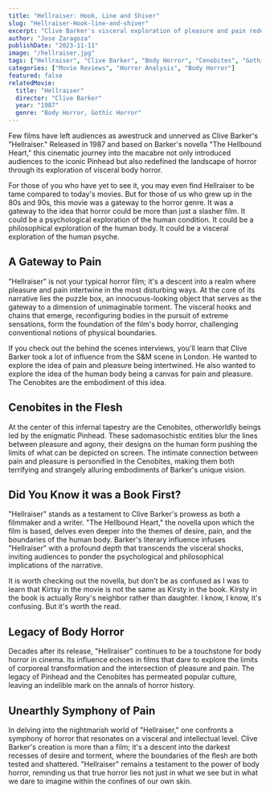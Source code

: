 ```yaml
---
title: "Hellraiser: Hook, Line and Shiver"
slug: "Hellraiser-Hook-line-and-shiver"
excerpt: "Clive Barker's visceral exploration of pleasure and pain redefined body horror, introducing audiences to the unforgettable Cenobites and their twisted dimension."
author: "Jose Zaragoza"
publishDate: "2023-11-11"
image: "/hellraiser.jpg"
tags: ["Hellraiser", "Clive Barker", "Body Horror", "Cenobites", "Gothic Horror"]
categories: ["Movie Reviews", "Horror Analysis", "Body Horror"]
featured: false
relatedMovie:
  title: "Hellraiser"
  director: "Clive Barker"
  year: "1987"
  genre: "Body Horror, Gothic Horror"
---
```


Few films have left audiences as awestruck and unnerved as Clive Barker's "Hellraiser." Released in 1987 and based on Barker's novella "The Hellbound Heart," this cinematic journey into the macabre not only introduced audiences to the iconic Pinhead but also redefined the landscape of horror through its exploration of visceral body horror.

For those of you who have yet to see it, you may even find Hellraiser to be tame compared to today's movies. But for those of us who grew up in the 80s and 90s, this movie was a gateway to the horror genre. It was a gateway to the idea that horror could be more than just a slasher film. It could be a psychological exploration of the human condition. It could be a philosophical exploration of the human body. It could be a visceral exploration of the human psyche.

## A Gateway to Pain

"Hellraiser" is not your typical horror film; it's a descent into a realm where pleasure and pain intertwine in the most disturbing ways. At the core of its narrative lies the puzzle box, an innocuous-looking object that serves as the gateway to a dimension of unimaginable torment. The visceral hooks and chains that emerge, reconfiguring bodies in the pursuit of extreme sensations, form the foundation of the film's body horror, challenging conventional notions of physical boundaries.

If you check out the behind the scenes interviews, you'll learn that Clive Barker took a lot of influence from the S&M scene in London. He wanted to explore the idea of pain and pleasure being intertwined. He also wanted to explore the idea of the human body being a canvas for pain and pleasure. The Cenobites are the embodiment of this idea.

## Cenobites in the Flesh

At the center of this infernal tapestry are the Cenobites, otherworldly beings led by the enigmatic Pinhead. These sadomasochistic entities blur the lines between pleasure and agony, their designs on the human form pushing the limits of what can be depicted on screen. The intimate connection between pain and pleasure is personified in the Cenobites, making them both terrifying and strangely alluring embodiments of Barker's unique vision.

## Did You Know it was a Book First?

"Hellraiser" stands as a testament to Clive Barker's prowess as both a filmmaker and a writer. "The Hellbound Heart," the novella upon which the film is based, delves even deeper into the themes of desire, pain, and the boundaries of the human body. Barker's literary influence infuses "Hellraiser" with a profound depth that transcends the visceral shocks, inviting audiences to ponder the psychological and philosophical implications of the narrative.

It is worth checking out the novella, but don't be as confused as I was to learn that Kirtsy in the movie is not the same as Kirsty in the book. Kirsty in the book is actually Rory's neighbor rather than daughter. I know, I know, it's confusing. But it's worth the read.

## Legacy of Body Horror

Decades after its release, "Hellraiser" continues to be a touchstone for body horror in cinema. Its influence echoes in films that dare to explore the limits of corporeal transformation and the intersection of pleasure and pain. The legacy of Pinhead and the Cenobites has permeated popular culture, leaving an indelible mark on the annals of horror history.

## Unearthly Symphony of Pain

In delving into the nightmarish world of "Hellraiser," one confronts a symphony of horror that resonates on a visceral and intellectual level. Clive Barker's creation is more than a film; it's a descent into the darkest recesses of desire and torment, where the boundaries of the flesh are both tested and shattered. "Hellraiser" remains a testament to the power of body horror, reminding us that true horror lies not just in what we see but in what we dare to imagine within the confines of our own skin.
